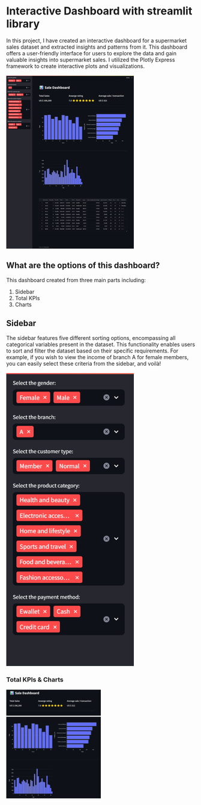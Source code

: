 # Interactive Dashboard with streamlit library
In this project, I have created an interactive dashboard for a supermarket sales dataset and extracted insights and patterns from it. This dashboard offers a user-friendly interface for users to explore the data and gain valuable insights into supermarket sales. I utilized the Plotly Express framework to create interactive plots and visualizations.
</br>
</br>
<img src="dashboard.png" style="max-width: 340px"/>
## What are the options of this dashboard?
This dashboard created from three main parts including:
1) Sidebar
2) Total KPIs
3) Charts

## Sidebar
The sidebar features five different sorting options, encompassing all categorical variables present in the dataset. This functionality enables users to sort and filter the dataset based on their specific requirements. For example, if you wish to view the income of branch A for female members, you can easily select these criteria from the sidebar, and voilà!
</br>
</br>
<img src="sidebar.png" style="max-width: 340px; text-align:center"/>

### Total KPIs & Charts

<div style="width:100%">
<div style="width:50%">
  <img src="kpis.png" style="max-width: 100%; text-align:center"/>
</div>

<div style="width:50%">
<img src="charts.png" style="max-width: 100%; text-align:center"/>
</div>
  
</div>

